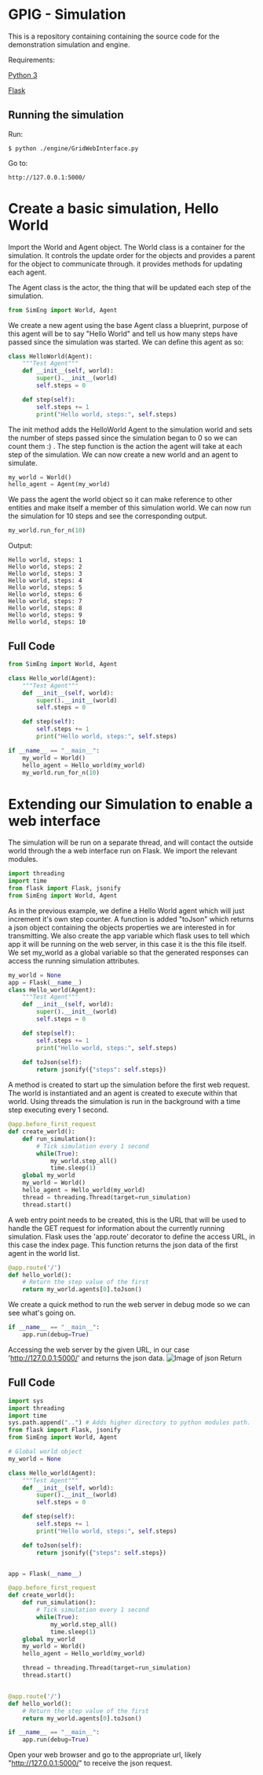 # GPIG - Simulation
This is a repository containing containing the source code for the demonstration simulation and engine.


Requirements:

[Python 3](https://www.python.org/downloads/)

[Flask](http://flask.pocoo.org/)

## Running the simulation


Run:

```
$ python ./engine/GridWebInterface.py
```


Go to:

```
http://127.0.0.1:5000/
```

# Create a basic simulation, Hello World
Import the World and Agent object. The World class is a container for the simulation. It controls the update order for the objects and provides a parent for the object to communicate through. it provides methods for updating each agent.

The Agent class is the actor, the thing that will be updated each step of the simulation.
```python
from SimEng import World, Agent
``` 
We create a new agent using the base Agent class a blueprint, purpose of this agent will be to say "Hello World" and tell us how many steps have passed since the simulation was started.
We can define this agent as so:
```python
class HelloWorld(Agent):
    """Test Agent"""
    def __init__(self, world):
        super().__init__(world)
        self.steps = 0

    def step(self):
        self.steps += 1
        print("Hello world, steps:", self.steps)
```
The init method adds the HelloWorld Agent to the simulation world and sets the number of steps passed since the simulation began to 0 so we can count them :) . The step function is the action the agent will take at each step of the simulation. We can now create a new world and an agent to simulate.

```python
my_world = World()
hello_agent = Agent(my_world)
```
We pass the agent the world object so it can make reference to other entities and make itself a member of this simulation world. We can now run the simulation for 10 steps and see the corresponding output.
```python
my_world.run_for_n(10)
```
Output:
```
Hello world, steps: 1
Hello world, steps: 2
Hello world, steps: 3
Hello world, steps: 4
Hello world, steps: 5
Hello world, steps: 6
Hello world, steps: 7
Hello world, steps: 8
Hello world, steps: 9
Hello world, steps: 10
```
## Full Code
```python
from SimEng import World, Agent

class Hello_world(Agent):
    """Test Agent"""
    def __init__(self, world):
        super().__init__(world)
        self.steps = 0

    def step(self):
        self.steps += 1
        print("Hello world, steps:", self.steps)

if __name__ == "__main__":
    my_world = World()
    hello_agent = Hello_world(my_world)
    my_world.run_for_n(10)
```
# Extending our Simulation to enable a web interface

The simulation will be run on a separate thread, and will contact the outside world through the a web interface run on Flask. We import the relevant modules.

```python
import threading
import time
from flask import Flask, jsonify
from SimEng import World, Agent
```
As in the previous example, we define a Hello World agent which will just increment it's own step counter. A function is added "toJson" which returns a json object containing the objects properties we are interested in for transmitting. We also create the app variable which flask uses to tell which app it will be running on the web server, in this case it is the this file itself. We set my_world as a global variable so that the generated responses can access the running simulation attributes.
```python
my_world = None
app = Flask(__name__)
class Hello_world(Agent):
    """Test Agent"""
    def __init__(self, world):
        super().__init__(world)
        self.steps = 0

    def step(self):
        self.steps += 1
        print("Hello world, steps:", self.steps)
        
    def toJson(self):
		return jsonify({"steps": self.steps})
```
A method is created to start up the simulation before the first web request. The world is instantiated and an agent is created to execute within that world. Using threads the simulation is run in the background with a time step executing every 1 second.
```python
@app.before_first_request
def create_world():
    def run_simulation():
        # Tick simulation every 1 second
        while(True):
            my_world.step_all()
            time.sleep(1)
    global my_world
    my_world = World()
    hello_agent = Hello_world(my_world)
    thread = threading.Thread(target=run_simulation)
    thread.start()

```
A web entry point needs to be created, this is the URL that will be used to handle the GET request for information about the currently running simulation. Flask uses the 'app.route' decorator to define the access URL, in this case the index page. This function returns the json data of the first agent in the world list.
```python
@app.route('/')
def hello_world():
    # Return the step value of the first
    return my_world.agents[0].toJson()
```
We create a quick method to run the web server in debug mode so we can see what's going on.
```python
if __name__ == "__main__":
    app.run(debug=True)
```
Accessing the web server by the given URL, in our case 'http://127.0.0.1:5000/' and returns the json data.
![Image of json Return](https://github.com/vd548/gpig-f/blob/master/pictures/jsonReturn.png)

## Full Code
```python
import sys
import threading
import time
sys.path.append("..") # Adds higher directory to python modules path.
from flask import Flask, jsonify
from SimEng import World, Agent

# Global world object
my_world = None

class Hello_world(Agent):
    """Test Agent"""
    def __init__(self, world):
        super().__init__(world)
        self.steps = 0

    def step(self):
        self.steps += 1
        print("Hello world, steps:", self.steps)

    def toJson(self):
        return jsonify({"steps": self.steps})


app = Flask(__name__)

@app.before_first_request
def create_world():
    def run_simulation():
        # Tick simulation every 1 second
        while(True):
            my_world.step_all()
            time.sleep(1)
    global my_world
    my_world = World()
    hello_agent = Hello_world(my_world)

    thread = threading.Thread(target=run_simulation)
    thread.start()


@app.route('/')
def hello_world():
    # Return the step value of the first
    return my_world.agents[0].toJson()

if __name__ == "__main__":
    app.run(debug=True)

```
Open your web browser and go to the appropriate url, likely "http://127.0.0.1:5000/" to receive the json request.


